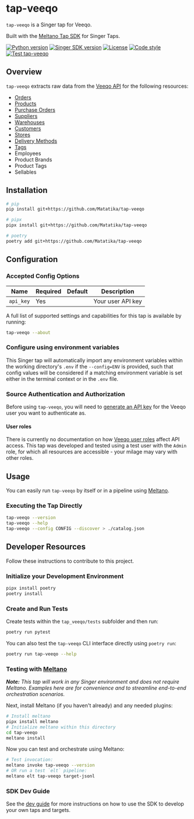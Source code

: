 # tap-veeqo

`tap-veeqo` is a Singer tap for Veeqo.

Built with the [Meltano Tap SDK](https://sdk.meltano.com) for Singer Taps.

[![Python version](https://img.shields.io/badge/dynamic/toml?url=https%3A%2F%2Fraw.githubusercontent.com%2FMatatika%2Ftap-veeqo%2Fmaster%2Fpyproject.toml&query=tool.poetry.dependencies.python&label=python)](https://docs.python.org/3/)
[![Singer SDK version](https://img.shields.io/badge/dynamic/toml?url=https%3A%2F%2Fraw.githubusercontent.com%2FMatatika%2Ftap-veeqo%2Fmaster%2Fpyproject.toml&query=tool.poetry.dependencies%5B%22singer-sdk%22%5D&label=singer-sdk)](https://sdk.meltano.com/en/latest/)
[![License](https://img.shields.io/github/license/Matatika/tap-veeqo)](https://github.com/Matatika/tap-veeqo/blob/main/LICENSE)
[![Code style](https://img.shields.io/endpoint?url=https%3A%2F%2Fraw.githubusercontent.com%2Fastral-sh%2Fruff%2Fmain%2Fassets%2Fbadge%2Fformat.json)](https://docs.astral.sh/ruff/)
[![Test tap-veeqo](https://github.com/Matatika/tap-veeqo/actions/workflows/test.yml/badge.svg)](https://github.com/Matatika/tap-msaccess/actions/workflows/test.yml)

## Overview

`tap-veeqo` extracts raw data from the [Veeqo API](https://developer.veeqo.com/docs) for the following resources:

- [Orders](https://developer.veeqo.com/docs#/reference/orders)
- [Products](https://developer.veeqo.com/docs#/reference/products)
- [Purchase Orders](https://developer.veeqo.com/docs#/reference/purchase-orders)
- [Suppliers](https://developer.veeqo.com/docs#/reference/suppliers)
- [Warehouses](https://developer.veeqo.com/docs#/reference/warehouses)
- [Customers](https://developer.veeqo.com/docs#/reference/customers)
- [Stores](https://developer.veeqo.com/docs#/reference/stores)
- [Delivery Methods](https://developer.veeqo.com/docs#/reference/delivery-methods)
- [Tags](https://developer.veeqo.com/docs#/reference/tags)
- Employees
- Product Brands
- Product Tags
- Sellables

## Installation

```bash
# pip
pip install git+https://github.com/Matatika/tap-veeqo

# pipx
pipx install git+https://github.com/Matatika/tap-veeqo

# poetry
poetry add git+https://github.com/Matatika/tap-veeqo
```

## Configuration

### Accepted Config Options

| Name      | Required | Default | Description       |
| --------- | -------- | ------- | ----------------- |
| `api_key` | Yes      |         | Your user API key |

A full list of supported settings and capabilities for this
tap is available by running:

```bash
tap-veeqo --about
```

### Configure using environment variables

This Singer tap will automatically import any environment variables within the working directory's
`.env` if the `--config=ENV` is provided, such that config values will be considered if a matching
environment variable is set either in the terminal context or in the `.env` file.

### Source Authentication and Authorization

Before using `tap-veeqo`, you will need to [generate an API key](https://developer.veeqo.com/docs#/introduction/authentication/generating-your-api-keys) for the Veeqo user you want to authenticate as.

#### User roles

There is currently no documentation on how [Veeqo user roles](https://help.veeqo.com/en/articles/6969529-users-overview#h_78cc6b5a1d) affect API access. This tap was developed and tested using a test user with the `Admin` role, for which all resources are accessible - your milage may vary with other roles.

## Usage

You can easily run `tap-veeqo` by itself or in a pipeline using [Meltano](https://meltano.com/).

### Executing the Tap Directly

```bash
tap-veeqo --version
tap-veeqo --help
tap-veeqo --config CONFIG --discover > ./catalog.json
```

## Developer Resources

Follow these instructions to contribute to this project.

### Initialize your Development Environment

```bash
pipx install poetry
poetry install
```

### Create and Run Tests

Create tests within the `tap_veeqo/tests` subfolder and
then run:

```bash
poetry run pytest
```

You can also test the `tap-veeqo` CLI interface directly using `poetry run`:

```bash
poetry run tap-veeqo --help
```

### Testing with [Meltano](https://www.meltano.com)

_**Note:** This tap will work in any Singer environment and does not require Meltano.
Examples here are for convenience and to streamline end-to-end orchestration scenarios._

Next, install Meltano (if you haven't already) and any needed plugins:

```bash
# Install meltano
pipx install meltano
# Initialize meltano within this directory
cd tap-veeqo
meltano install
```

Now you can test and orchestrate using Meltano:

```bash
# Test invocation:
meltano invoke tap-veeqo --version
# OR run a test `elt` pipeline:
meltano elt tap-veeqo target-jsonl
```

### SDK Dev Guide

See the [dev guide](https://sdk.meltano.com/en/latest/dev_guide.html) for more instructions on how to use the SDK to
develop your own taps and targets.
